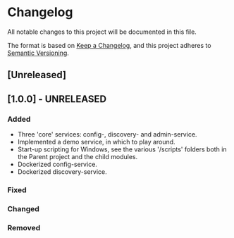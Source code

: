 # Changelog

All notable changes to this project will be documented in this file.

The format is based on [Keep a Changelog](https://keepachangelog.com/en/1.0.0/),
and this project adheres to [Semantic Versioning](https://semver.org/spec/v2.0.0.html).

## [Unreleased]

## [1.0.0] - UNRELEASED

### Added
* Three 'core' services: config-, discovery- and admin-service.
* Implemented a demo service, in which to play around.
* Start-up scripting for Windows, see the various '/scripts' folders both in the Parent project and the child modules.
* Dockerized config-service.
* Dockerized discovery-service.

### Fixed

### Changed

### Removed